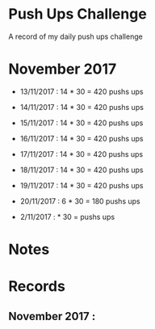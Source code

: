# Push Ups Challenge
A record of my daily push ups challenge


# November 2017

- 13/11/2017 : 14 * 30 = 420 pushs ups
- 14/11/2017 : 14 * 30 = 420 pushs ups
- 15/11/2017 : 14 * 30 = 420 pushs ups
- 16/11/2017 : 14 * 30 = 420 pushs ups
- 17/11/2017 : 14 * 30 = 420 pushs ups
- 18/11/2017 : 14 * 30 = 420 pushs ups
- 19/11/2017 : 14 * 30 = 420 pushs ups
- 20/11/2017 : 6  * 30 = 180 pushs ups


- 2/11/2017 :  * 30 =  pushs ups
# Notes

# Records

## November 2017 :
